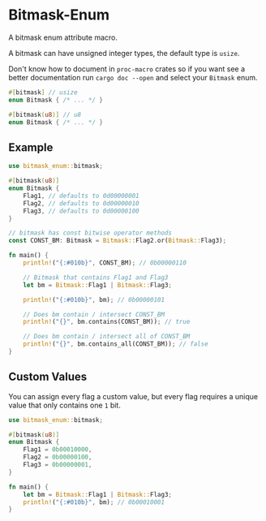 # Bitmask-Enum

A bitmask enum attribute macro.

A bitmask can have unsigned integer types, the default type is `usize`.

Don't know how to document in `proc-macro` crates so if you want see a better documentation run `cargo doc --open` and select your `Bitmask` enum.

```rust
#[bitmask] // usize
enum Bitmask { /* ... */ }

#[bitmask(u8)] // u8
enum Bitmask { /* ... */ }
```

## Example

```rust
use bitmask_enum::bitmask;

#[bitmask(u8)]
enum Bitmask {
    Flag1, // defaults to 0d00000001
    Flag2, // defaults to 0d00000010
    Flag3, // defaults to 0d00000100
}

// bitmask has const bitwise operator methods
const CONST_BM: Bitmask = Bitmask::Flag2.or(Bitmask::Flag3);

fn main() {
    println!("{:#010b}", CONST_BM); // 0b00000110

    // Bitmask that contains Flag1 and Flag3
    let bm = Bitmask::Flag1 | Bitmask::Flag3;

    println!("{:#010b}", bm); // 0b00000101

    // Does bm contain / intersect CONST_BM
    println!("{}", bm.contains(CONST_BM)); // true

    // Does bm contain / intersect all of CONST_BM
    println!("{}", bm.contains_all(CONST_BM)); // false
}
```

## Custom Values

You can assign every flag a custom value, but every flag requires a unique value that only contains one `1` bit.

```rust
use bitmask_enum::bitmask;

#[bitmask(u8)]
enum Bitmask {
    Flag1 = 0b00010000,
    Flag2 = 0b00000100,
    Flag3 = 0b00000001,
}

fn main() {
    let bm = Bitmask::Flag1 | Bitmask::Flag3;
    println!("{:#010b}", bm); // 0b00010001
}
```
